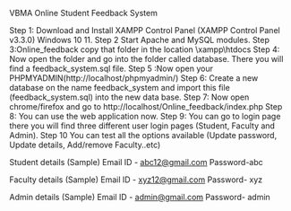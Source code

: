 VBMA Online Student Feedback System

Step 1: Download and Install XAMPP Control Panel
(XAMPP Control Panel v3.3.0)
Windows 10 11.
Step 2 Start Apache and MySQL modules.
Step 3:Online_feedback copy that folder in the location \xampp\htdocs
Step 4: Now open the folder and go into the folder called database. There you will find a feedback_system.sql file.
Step 5 :Now open your PHPMYADMIN(http://localhost/phpmyadmin/)
Step 6: Create a new database on the name feedback_system and import this file (feedback_system.sql) into the new data base.
Step 7: Now open chrome/firefox and go to http://localhost/Online_feedback/index.php 
Step 8: You can use the web application now.
Step 9: You can go to login page there you will find three different user login pages (Student, Faculty and Admin).
 Step 10 You can test all the options available (Update password, Update details, Add/remove Faculty..etc)

Student details (Sample)
Email ID - abc12@gmail.com
Password-abc

Faculty details (Sample)
Email ID  - xyz12@gmail.com
Password- xyz

Admin details (Sample)
Email ID - admin@gmail.com
Password- admin